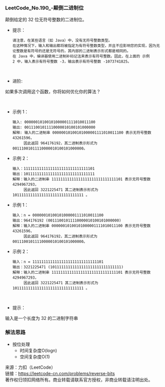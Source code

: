 ### LeetCode_No.190_-颠倒二进制位

颠倒给定的 32 位无符号整数的二进制位。

* 提示：

      请注意，在某些语言（如 Java）中，没有无符号整数类型。
      在这种情况下，输入和输出都将被指定为有符号整数类型，并且不应影响您的实现，因为无论整数是有符号的还是无符号的，其内部的二进制表示形式都是相同的。
      在 Java 中，编译器使用二进制补码记法来表示有符号整数。因此，在上面的 示例 2 中，输入表示有符号整数 -3，输出表示有符号整数 -1073741825。
 

* 进阶:

如果多次调用这个函数，你将如何优化你的算法？

 

* 示例 1：

      输入: 00000010100101000001111010011100
      输出: 00111001011110000010100101000000
      解释: 输入的二进制串 00000010100101000001111010011100 表示无符号整数 43261596，
           因此返回 964176192，其二进制表示形式为 00111001011110000010100101000000。
* 示例 2：

      输入：11111111111111111111111111111101
      输出：10111111111111111111111111111111
      解释：输入的二进制串 11111111111111111111111111111101 表示无符号整数 4294967293，
           因此返回 3221225471 其二进制表示形式为 10111111111111111111111111111111 。
* 示例 1：

      输入：n = 00000010100101000001111010011100
      输出：964176192 (00111001011110000010100101000000)
      解释：输入的二进制串 00000010100101000001111010011100 表示无符号整数 43261596，
           因此返回 964176192，其二进制表示形式为 00111001011110000010100101000000。
* 示例 2：

      输入：n = 11111111111111111111111111111101
      输出：3221225471 (10111111111111111111111111111111)
      解释：输入的二进制串 11111111111111111111111111111101 表示无符号整数 4294967293，
           因此返回 3221225471 其二进制表示形式为 10111111111111111111111111111111 。
 

* 提示：

输入是一个长度为 32 的二进制字符串

### 解法思路
* 按位处理
  * 时间复杂度O(logn)
  * 空间复杂度O(1)

来源：力扣（LeetCode）\
链接：https://leetcode-cn.com/problems/reverse-bits \
著作权归领扣网络所有。商业转载请联系官方授权，非商业转载请注明出处。

